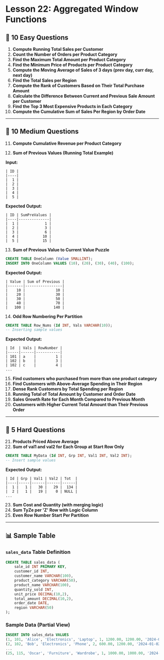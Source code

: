 
# Lesson 22: Aggregated Window Functions

## 🔹 10 Easy Questions

1. **Compute Running Total Sales per Customer**
2. **Count the Number of Orders per Product Category**
3. **Find the Maximum Total Amount per Product Category**
4. **Find the Minimum Price of Products per Product Category**
5. **Compute the Moving Average of Sales of 3 days (prev day, curr day, next day)**
6. **Find the Total Sales per Region**
7. **Compute the Rank of Customers Based on Their Total Purchase Amount**
8. **Calculate the Difference Between Current and Previous Sale Amount per Customer**
9. **Find the Top 3 Most Expensive Products in Each Category**
10. **Compute the Cumulative Sum of Sales Per Region by Order Date**

---

## 🔸 10 Medium Questions

11. **Compute Cumulative Revenue per Product Category**

12. **Sum of Previous Values (Running Total Example)**

**Input:**

```
| ID |
|----|
|  1 |
|  2 |
|  3 |
|  4 |
|  5 |
```

**Expected Output:**

```
| ID | SumPreValues |
|----|--------------|
|  1 |            1 |
|  2 |            3 |
|  3 |            6 |
|  4 |           10 |
|  5 |           15 |
```

13. **Sum of Previous Value to Current Value Puzzle**

```sql
CREATE TABLE OneColumn (Value SMALLINT);
INSERT INTO OneColumn VALUES (10), (20), (30), (40), (100);
```

**Expected Output:**

```
| Value | Sum of Previous |
|-------|-----------------|
|    10 |              10 |
|    20 |              30 |
|    30 |              50 |
|    40 |              70 |
|   100 |             140 |
```

14. **Odd Row Numbering Per Partition**

```sql
CREATE TABLE Row_Nums (Id INT, Vals VARCHAR(10));
-- Inserting sample values
```

**Expected Output:**

```
| Id  | Vals | RowNumber |
|-----|------|-----------|
| 101 | a    |         1 |
| 102 | b    |         3 |
| 102 | c    |         4 |
...
```

15. **Find customers who purchased from more than one product category**  
16. **Find Customers with Above-Average Spending in Their Region**  
17. **Dense Rank Customers by Total Spending per Region**  
18. **Running Total of Total Amount by Customer and Order Date**  
19. **Sales Growth Rate for Each Month Compared to Previous Month**  
20. **Customers with Higher Current Total Amount than Their Previous Order**  

---

## 🔺 5 Hard Questions

21. **Products Priced Above Average**  
22. **Sum of val1 and val2 for Each Group at Start Row Only**

```sql
CREATE TABLE MyData (Id INT, Grp INT, Val1 INT, Val2 INT);
-- Insert sample values
```

**Expected Output:**

```
| Id | Grp | Val1 | Val2 | Tot  |
|----|-----|------|------|------|
|  1 |   1 |   30 |   29 |  134 |
|  2 |   1 |   19 |    0 | NULL |
...
```

23. **Sum Cost and Quantity (with merging logic)**  
24. **Sum TyZe per 'Z' Row with Logic Column**  
25. **Even Row Number Start Per Partition**  

---

## 📊 Sample Table

### `sales_data` Table Definition

```sql
CREATE TABLE sales_data (
    sale_id INT PRIMARY KEY,
    customer_id INT,
    customer_name VARCHAR(100),
    product_category VARCHAR(50),
    product_name VARCHAR(100),
    quantity_sold INT,
    unit_price DECIMAL(10,2),
    total_amount DECIMAL(10,2),
    order_date DATE,
    region VARCHAR(50)
);
```

### Sample Data (Partial View)

```sql
INSERT INTO sales_data VALUES
(1, 101, 'Alice', 'Electronics', 'Laptop', 1, 1200.00, 1200.00, '2024-01-01', 'North'),
(2, 102, 'Bob', 'Electronics', 'Phone', 2, 600.00, 1200.00, '2024-01-02', 'South'),
...
(25, 115, 'Oscar', 'Furniture', 'Wardrobe', 1, 1000.00, 1000.00, '2024-01-25', 'East');
```
